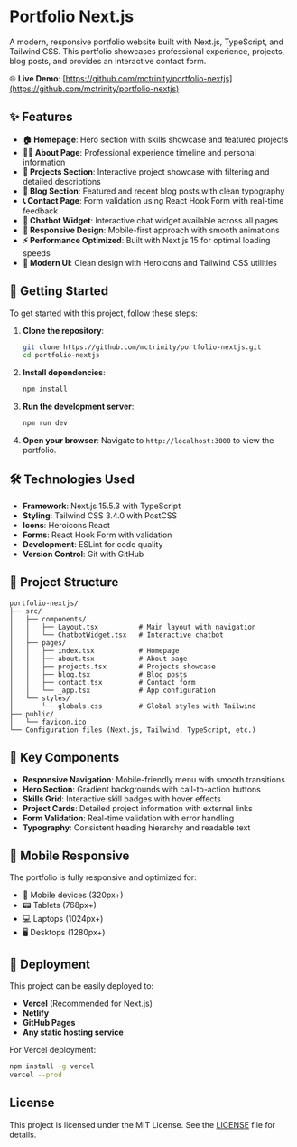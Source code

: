 # Portfolio Next.js

A modern, responsive portfolio website built with Next.js, TypeScript, and Tailwind CSS. This portfolio showcases professional experience, projects, blog posts, and provides an interactive contact form.

🌐 **Live Demo**: [https://github.com/mctrinity/portfolio-nextjs](https://github.com/mctrinity/portfolio-nextjs)

## ✨ Features

- **🏠 Homepage**: Hero section with skills showcase and featured projects
- **👨‍💻 About Page**: Professional experience timeline and personal information  
- **💼 Projects Section**: Interactive project showcase with filtering and detailed descriptions
- **📝 Blog Section**: Featured and recent blog posts with clean typography
- **📞 Contact Page**: Form validation using React Hook Form with real-time feedback
- **🤖 Chatbot Widget**: Interactive chat widget available across all pages
- **📱 Responsive Design**: Mobile-first approach with smooth animations
- **⚡ Performance Optimized**: Built with Next.js 15 for optimal loading speeds
- **🎨 Modern UI**: Clean design with Heroicons and Tailwind CSS utilities

## 🚀 Getting Started

To get started with this project, follow these steps:

1. **Clone the repository**:
   ```bash
   git clone https://github.com/mctrinity/portfolio-nextjs.git
   cd portfolio-nextjs
   ```

2. **Install dependencies**:
   ```bash
   npm install
   ```

3. **Run the development server**:
   ```bash
   npm run dev
   ```

4. **Open your browser**:
   Navigate to `http://localhost:3000` to view the portfolio.

## 🛠️ Technologies Used

- **Framework**: Next.js 15.5.3 with TypeScript
- **Styling**: Tailwind CSS 3.4.0 with PostCSS
- **Icons**: Heroicons React
- **Forms**: React Hook Form with validation
- **Development**: ESLint for code quality
- **Version Control**: Git with GitHub

## 📁 Project Structure

```
portfolio-nextjs/
├── src/
│   ├── components/
│   │   ├── Layout.tsx          # Main layout with navigation
│   │   └── ChatbotWidget.tsx   # Interactive chatbot
│   ├── pages/
│   │   ├── index.tsx           # Homepage
│   │   ├── about.tsx           # About page
│   │   ├── projects.tsx        # Projects showcase
│   │   ├── blog.tsx            # Blog posts
│   │   ├── contact.tsx         # Contact form
│   │   └── _app.tsx            # App configuration
│   └── styles/
│       └── globals.css         # Global styles with Tailwind
├── public/
│   └── favicon.ico
└── Configuration files (Next.js, Tailwind, TypeScript, etc.)
```

## 🎨 Key Components

- **Responsive Navigation**: Mobile-friendly menu with smooth transitions
- **Hero Section**: Gradient backgrounds with call-to-action buttons
- **Skills Grid**: Interactive skill badges with hover effects
- **Project Cards**: Detailed project information with external links
- **Form Validation**: Real-time validation with error handling
- **Typography**: Consistent heading hierarchy and readable text

## 📱 Mobile Responsive

The portfolio is fully responsive and optimized for:
- 📱 Mobile devices (320px+)
- 📟 Tablets (768px+) 
- 💻 Laptops (1024px+)
- 🖥️ Desktops (1280px+)

## 🚀 Deployment

This project can be easily deployed to:
- **Vercel** (Recommended for Next.js)
- **Netlify**
- **GitHub Pages**
- **Any static hosting service**

For Vercel deployment:
```bash
npm install -g vercel
vercel --prod
```

## License

This project is licensed under the MIT License. See the [LICENSE](LICENSE) file for details.